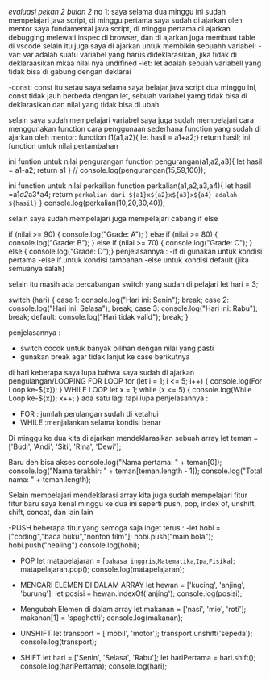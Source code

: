 *evaluasi pekan 2 bulan 2*
no 1:
saya selama dua minggu ini sudah mempelajari java script, di minggu pertama saya sudah di ajarkan oleh mentor saya fundamental java script, di minggu pertama di ajarkan debugging melewati inspec di browser, dan di ajarkan juga membuat table di vscode 
selain itu juga saya di ajarkan untuk membikin sebuahh variabel:
-var:
    var adalah suatu variabel yang harus dideklarasikan, jika tidak di deklaraasikan mkaa nilai nya undifined
-let: 
    let adalah sebuah variabell yang tidak bisa di gabung dengan deklarai

-const:
    const itu setau saya selama saya belajar java script dua minggu ini, const tidak jauh berbeda dengan let, sebuah variabel yamg tidak bisa di deklarasikan dan nilai yang tidak bisa di ubah

selain saya sudah mempelajari variabel saya juga sudah mempelajari cara menggunakan function
cara penggunaan sederhana function yang sudah di ajarkan oleh mentor:
function f1(a1,a2){
    let hasil = a1+a2;}
    return hasil;
ini function untuk nilai pertambahan

ini funtion untuk nilai pengurangan
function pengurangan(a1,a2,a3){
    let hasil = a1-a2;
    return a1
}
// console.log(pengurangan(15,59,100));

ini function untuk nilai perkailian
function perkalian(a1,a2,a3,a4){
    let hasil =a1*a2*a3*a4;
    return `perkalian dari ${a1}x${a2}x${a3}x${a4} adalah ${hasil}`
}
console.log(perkalian(10,20,30,40));


selain saya sudah mempelajari juga mempelajari 
cabang if else

if (nilai >= 90) {
   console.log("Grade: A");
 } else if (nilai >= 80) {
   console.log("Grade: B");
 } else if (nilai >= 70) {
  console.log("Grade: C");
 } else {
  console.log("Grade: D");}
  penjelasannya :
  -if di gunakan untuk kondisi pertama 
  -else if untuk kondisi tambahan
  -else untuk kondisi default (jika semuanya salah)

  selain itu masih ada percabangan switch yang sudah di pelajari
 let hari = 3;

 switch (hari) {
   case 1:
     console.log("Hari ini: Senin");
     break;
   case 2:
     console.log("Hari ini: Selasa");
     break;
   case 3:
     console.log("Hari ini: Rabu");
     break;
   default:
     console.log("Hari tidak valid");
     break;
 }

penjelasannya :
- switch cocok untuk banyak pilihan dengan nilai yang pasti
- gunakan break agar tidak lanjut ke case berikutnya

di hari keberapa saya lupa bahwa saya sudah di ajarkan pengulangan/LOOPING
FOR LOOP
for (let i = 1; i <= 5; i++) {
    console.log(For Loop ke-${x});
}
WHILE LOOP
let x = 1;
 while (x <= 5) {
   console.log(While Loop ke-${x});
   x++;
 }
ada satu lagi tapi lupa
penjelasannya : 
- FOR : jumlah perulangan sudah di ketahui
- WHILE :menjalankan selama kondisi benar


Di minggu ke dua kita di ajarkan mendeklarasikan sebuah array
let teman = ['Budi', 'Andi', 'Siti', 'Rina', 'Dewi'];

 Baru deh bisa akses
 console.log("Nama pertama: " + teman[0]);
 console.log("Nama terakhir: " + teman[teman.length - 1]);
 console.log("Total nama: " + teman.length);

 Selain mempelajari mendeklarasi array kita juga sudah mempelajari fitur fitur baru saya kenal minggu ke dua ini seperti push, pop, index of, unshift, shift, concat, dan lain lain

-PUSH
 beberapa fitur yang semoga saja inget terus :
 -let hobi = ["coding","baca buku","nonton film"];
 hobi.push("main bola");
 hobi.push("healing")
 console.log(hobi);
- POP
let matapelajaran = [`bahasa inggris`,`Matematika`,`Ipa`,`Fisika`];
matapelajaran.pop();
console.log(matapelajaran);

- MENCARI ELEMEN DI DALAM ARRAY
let hewan = ['kucing', 'anjing', 'burung'];
let posisi = hewan.indexOf('anjing');
console.log(posisi);

- Mengubah Elemen di dalam array
let makanan = ['nasi', 'mie', 'roti'];
makanan[1] = 'spaghetti';
console.log(makanan);

- UNSHIFT
let transport = ['mobil', 'motor'];
transport.unshift('sepeda');
console.log(transport);

- SHIFT
let hari = ['Senin', 'Selasa', 'Rabu'];
let hariPertama = hari.shift();
console.log(hariPertama);
console.log(hari); 



